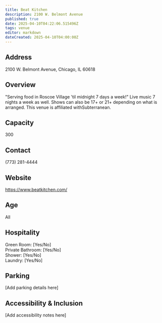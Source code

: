 ```yaml
---
title: Beat Kitchen
description: 2100 W. Belmont Avenue
published: true
date: 2025-04-10T04:22:06.515496Z
tags: venue
editor: markdown
dateCreated: 2025-04-10T04:00:00Z
---
```


## Address

2100 W. Belmont Avenue, Chicago, IL 60618

## Overview

"Serving food in Roscoe Village 'til midnight 7 days a week!" Live music 7 nights a week as well. Shows can also be 17+ or 21+ depending on what is arranged. This venue is affiliated withSubterranean.

## Capacity

300

## Contact

(773) 281-4444

## Website

https://www.beatkitchen.com/

## Age

All

## Hospitality

Green Room: [Yes/No]  
Private Bathroom: [Yes/No]  
Shower: [Yes/No]  
Laundry: [Yes/No]

## Parking

[Add parking details here]

## Accessibility & Inclusion

[Add accessibility notes here]
